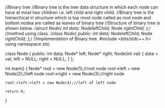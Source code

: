 //Binary tree
//Binary tree is the tree data structure in which each node can have at most two children i.e. left child and right child.
//Binary tree is the hierarchical in structure which is top most node called as root node and bottom nodea are called as leaves of binary tree
//Structure of binary tree is shown below.
/*struct Node{
int data;
Node*leftChild;
Node *rightChild;
};*/
//method using class.
/*class Node{
public:
int data;
Node*leftChild;
Node *rightChild;
};*/
//Implementation of Binary tree.
#include <bits/stdc++.h>
using namespace std;

class Node {
public:
	int data;
	Node* left;
	Node* right;
	Node(int val)
	{
		data = val;
		left = NULL;
		right = NULL;
	}
};

int main()
{
	Node* root = new Node(1);//root node
	root->left = new Node(2);//left node
	root->right = new Node(3);//right node

	root->left->left = new Node(4);//left of left node
	
	return 0;
}



